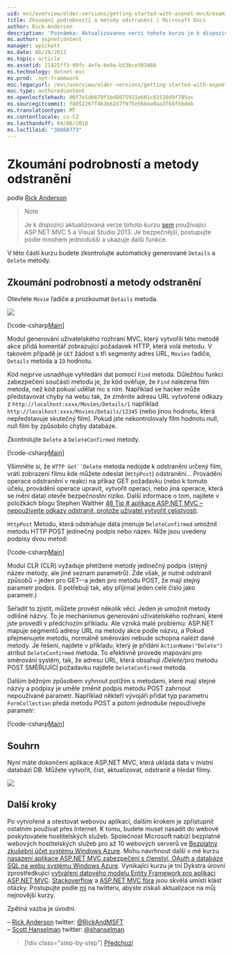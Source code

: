 ```yaml
---
uid: mvc/overview/older-versions/getting-started-with-aspnet-mvc4/examining-the-details-and-delete-methods
title: Zkoumání podrobností a metody odstranění | Microsoft Docs
author: Rick-Anderson
description: 'Poznámka: Aktualizovanou verzi tohoto kurzu je k dispozici, která používá ASP.NET MVC 5 a Visual Studio 2013. Je bezpečnější, mnohem jednodušší a postupujte podle ukázku...'
ms.author: aspnetcontent
manager: wpickett
ms.date: 08/28/2012
ms.topic: article
ms.assetid: 11425ff3-09fc-4efa-be9a-b53bce503460
ms.technology: dotnet-mvc
ms.prod: .net-framework
msc.legacyurl: /mvc/overview/older-versions/getting-started-with-aspnet-mvc4/examining-the-details-and-delete-methods
msc.type: authoredcontent
ms.openlocfilehash: 00f7e5d6679f1bd8875931e601c8151049f785ac
ms.sourcegitcommit: f8852267f463b62d7f975e56bea9aa3f68fbbdeb
ms.translationtype: MT
ms.contentlocale: cs-CZ
ms.lasthandoff: 04/06/2018
ms.locfileid: "30868773"
---
```

<a name="examining-the-details-and-delete-methods"></a>Zkoumání podrobností a metody odstranění
====================
podle [Rick Anderson](https://github.com/Rick-Anderson)

> > [!NOTE]
> > Je k dispozici aktualizovaná verze tohoto kurzu [sem](../../getting-started/introduction/getting-started.md) používající ASP.NET MVC 5 a Visual Studio 2013. Je bezpečnější, postupujte podle mnohem jednodušší a ukazuje další funkce.


V této části kurzu budete zkontrolujte automaticky generované `Details` a `Delete` metody.

## <a name="examining-the-details-and-delete-methods"></a>Zkoumání podrobností a metody odstranění

Otevřete `Movie` řadiče a prozkoumat `Details` metoda.

![](examining-the-details-and-delete-methods/_static/image1.png)

[!code-csharp[Main](examining-the-details-and-delete-methods/samples/sample1.cs)]

Modul generování uživatelského rozhraní MVC, který vytvořili této metodě akce přidá komentář zobrazující požadavek HTTP, která volá metodu. V takovém případě je `GET` žádost s tři segmenty adres URL, `Movies` řadiče, `Details` metoda a `ID` hodnotu.

Kód nejprve usnadňuje vyhledání dat pomocí `Find` metoda. Důležitou funkci zabezpečení součástí metodu je, že kód ověřuje, že `Find` nalezena film metoda, než kód pokusí udělat nic s ním. Například se hacker může představovat chyby na webu tak, že změníte adresu URL vytvořené odkazy z `http://localhost:xxxx/Movies/Details/1` například `http://localhost:xxxx/Movies/Details/12345` (nebo jinou hodnotu, která nepředstavuje skutečný film). Pokud jste nekontrolovaly film hodnotu null, null film by způsobilo chyby databáze.

Zkontrolujte `Delete` a `DeleteConfirmed` metody.

[!code-csharp[Main](examining-the-details-and-delete-methods/samples/sample2.cs?highlight=17)]

Všimněte si, že `HTTP Get``Delete` metoda nedojde k odstranění určený film, vrátí zobrazení filmu kde můžete odeslat (`HttpPost`) odstranění... Provádění operace odstranění v reakci na příkaz GET požadavku (nebo k tomuto účelu, provádění operace upravit, vytvořit operaci, nebo jiná operace, která se mění data) otevře bezpečnostní riziko. Další informace o tom, najdete v položkách blogu Stephen Walther [46 Tip # aplikace ASP.NET MVC – nepoužívejte odkazy odstranit, protože uživatel vytvořit celistvosti](http://stephenwalther.com/blog/archive/2009/01/21/asp.net-mvc-tip-46-ndash-donrsquot-use-delete-links-because.aspx).

`HttpPost` Metodu, která odstraňuje data jmenuje `DeleteConfirmed` umožnit metodu HTTP POST jedinečný podpis nebo název. Níže jsou uvedeny podpisy dvou metod:

[!code-csharp[Main](examining-the-details-and-delete-methods/samples/sample3.cs)]

Modul CLR (CLR) vyžaduje přetížené metody jedinečný podpis (stejný název metody, ale jiné seznam parametrů). Zde však, je nutné odstranit způsobů – jeden pro GET--a jeden pro metodu POST, že mají stejný parametr podpis. (I potřebují tak, aby přijímal jeden celé číslo jako parametr.)

Seřadit to zjistit, můžete provést několik věcí. Jeden je umožnit metody odlišné názvy. To je mechanismus generování uživatelského rozhraní, které jste provedli v předchozím příkladu. Ale vzniká malé problému: ASP.NET mapuje segmentů adresy URL na metody akce podle názvu, a Pokud přejmenujete metodu, normálně směrování nebude schopna nalézt dané metody. Je řešení, najdete v příkladu, který je přidání `ActionName("Delete")` atribut `DeleteConfirmed` metoda. To efektivně provede mapování pro směrování systém, tak, že adresu URL, která obsahují <em>/Delete/</em>pro metodu POST SMĚŘUJÍCÍ požadavku najdete `DeleteConfirmed` metoda.

Dalším běžným způsobem vyhnout potížím s metodami, které mají stejné názvy a podpisy je uměle změnit podpis metodu POST zahrnout nepoužívané parametr. Například někteří vývojáři přidat typ parametru `FormCollection` předá metodu POST a potom jednoduše nepoužívejte parametr:

[!code-csharp[Main](examining-the-details-and-delete-methods/samples/sample4.cs)]

## <a name="summary"></a>Souhrn

Nyní máte dokončení aplikace ASP.NET MVC, která ukládá data v místní databázi DB. Můžete vytvořit, číst, aktualizovat, odstranit a hledat filmy.

![](examining-the-details-and-delete-methods/_static/image2.png)

## <a name="next-steps"></a>Další kroky

Po vytvořené a otestovat webovou aplikaci, dalším krokem je zpřístupnit ostatním používat přes Internet. K tomu, budete muset nasadit do webové poskytovatele hostitelských služeb. Společnost Microsoft nabízí bezplatné webových hostitelských služeb pro až 10 webových serverů ve [Bezplatný zkušební účet systému Windows Azure](https://www.windowsazure.com/pricing/free-trial/?WT.mc_id=A443DD604). Mohu navrhnout další v mé kurzu [nasazení aplikace ASP.NET MVC zabezpečení s členství, OAuth a databáze SQL na webu systému Windows Azure](https://docs.microsoft.com/aspnet/core/security/authorization/secure-data). Vynikající kurzu je tní Dykstra úrovni zprostředkující [vytváření datového modelu Entity Framework pro aplikaci ASP.NET MVC](../../getting-started/getting-started-with-ef-using-mvc/creating-an-entity-framework-data-model-for-an-asp-net-mvc-application.md). [Stackoverflow](http://stackoverflow.com/help) a [ASP.NET MVC fóra](https://forums.asp.net/1146.aspx) jsou skvělá umístí klást otázky. Postupujte podle [mi](https://twitter.com/RickAndMSFT) na twitteru, abyste získali aktualizace na můj nejnovější kurzy.

Zpětná vazba je úvodní.

– [Rick Anderson](https://blogs.msdn.com/rickAndy) twitter: [@RickAndMSFT](https://twitter.com/RickAndMSFT)  
– [Scott Hanselman](http://www.hanselman.com/blog/) twitter: [@shanselman](https://twitter.com/shanselman)

> [!div class="step-by-step"]
> [Předchozí](adding-validation-to-the-model.md)

